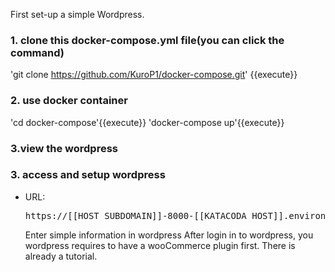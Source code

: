 First set-up a simple Wordpress.

### 1. clone this docker-compose.yml file(you can click the command)
'git clone https://github.com/KuroP1/docker-compose.git' {{execute}}
### 2. use docker container
'cd docker-compose'{{execute}}
'docker-compose up'{{execute}}
### 3.view the wordpress
### 3. access and setup wordpress
- URL: <pre>https://[[HOST_SUBDOMAIN]]-8000-[[KATACODA_HOST]].environments.katacoda.com/</pre>
Enter simple information in wordpress
After login in to wordpress, you wordpress requires to have a wooCommerce plugin first. There is already a tutorial.